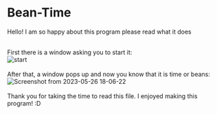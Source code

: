 # Bean-Time
Hello! I am so happy about this program please read what it does</br></br>

First there is a window asking you to start it:</br>
![start](https://github.com/Maddy54652/Bean-Time/assets/37761862/a333ef4a-ff6b-4b1d-857d-2b656dc97850)
</br></br>
After that, a window pops up and now you know that it is time or beans:</br>
![Screenshot from 2023-05-26 18-06-22](https://github.com/Maddy54652/Bean-Time/assets/37761862/e073f963-95ee-4701-9cf3-bee5dd8fa6c1)
</br></br>
Thank you for taking the time to read this file. I enjoyed making this program! :D
